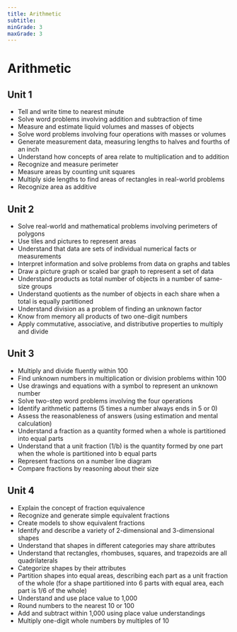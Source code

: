 ```yaml
---
title: Arithmetic
subtitle: 
minGrade: 3
maxGrade: 3
---
```

# Arithmetic


## Unit 1
* Tell and write time to nearest minute
* Solve word problems involving addition and subtraction of time
* Measure and estimate liquid volumes and masses of objects
* Solve word problems involving four operations with masses or volumes
* Generate measurement data, measuring lengths to halves and fourths of an inch
* Understand how concepts of area relate to multiplication and to addition
* Recognize and measure perimeter
* Measure areas by counting unit squares
* Multiply side lengths to find areas of rectangles in real-world problems
* Recognize area as additive

## Unit 2
* Solve real-world and mathematical problems involving perimeters of polygons
* Use tiles and pictures to represent areas
* Understand that data are sets of individual numerical facts or measurements
* Interpret information and solve problems from data on graphs and tables
* Draw a picture graph or scaled bar graph to represent a set of data
* Understand products as total number of objects in a number of same-size groups
* Understand quotients as the number of objects in each share when a total is equally partitioned
* Understand division as a problem of finding an unknown factor
* Know from memory all products of two one-digit numbers
* Apply commutative, associative, and distributive properties to multiply and divide

## Unit 3
* Multiply and divide fluently within 100
* Find unknown numbers in multiplication or division problems within 100
* Use drawings and equations with a symbol to represent an unknown number
* Solve two-step word problems involving the four operations
* Identify arithmetic patterns (5 times a number always ends in 5 or 0)
* Assess the reasonableness of answers (using estimation and mental calculation)
* Understand a fraction as a quantity formed when a whole is partitioned into equal parts
* Understand that a unit fraction (1/b) is the quantity formed by one part when the whole is partitioned into b equal parts
* Represent fractions on a number line diagram
* Compare fractions by reasoning about their size

## Unit 4
* Explain the concept of fraction equivalence
* Recognize and generate simple equivalent fractions
* Create models to show equivalent fractions
* Identify and describe a variety of 2-dimensional and 3-dimensional shapes
* Understand that shapes in different categories may share attributes
* Understand that rectangles, rhombuses, squares, and trapezoids are all quadrilaterals
* Categorize shapes by their attributes
* Partition shapes into equal areas, describing each part as a unit fraction of the whole (for a shape partitioned into 6 parts with equal area, each part is 1/6 of the whole)
* Understand and use place value to 1,000
* Round numbers to the nearest 10 or 100
* Add and subtract within 1,000 using place value understandings
* Multiply one-digit whole numbers by multiples of 10